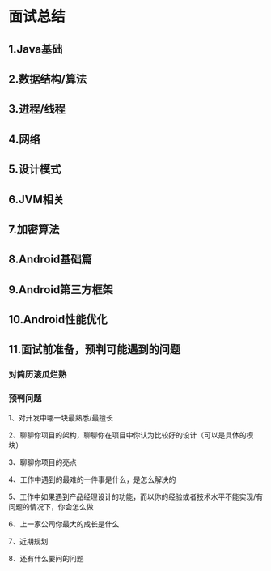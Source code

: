 
面试总结
=====================

## 1.Java基础


## 2.数据结构/算法


## 3.进程/线程


## 4.网络


## 5.设计模式


## 6.JVM相关


## 7.加密算法


## 8.Android基础篇


## 9.Android第三方框架


## 10.Android性能优化


## 11.面试前准备，预判可能遇到的问题

### 对简历滚瓜烂熟


### 预判问题
  
  1、对开发中哪一块最熟悉/最擅长

  2、聊聊你项目的架构，聊聊你在项目中你认为比较好的设计（可以是具体的模块）

  3、聊聊你项目的亮点

  4、工作中遇到的最难的一件事是什么，是怎么解决的

  5、工作中如果遇到产品经理设计的功能，而以你的经验或者技术水平不能实现/有问题的情况下，你会怎么做

  6、上一家公司你最大的成长是什么

  7、近期规划

  8、还有什么要问的问题

